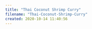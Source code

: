 ```yaml
---
title: "Thai Coconut Shrimp Curry"
filename: "Thai-Coconut-Shrimp-Curry"
created: 2020-10-14 11:40:56
---
```

